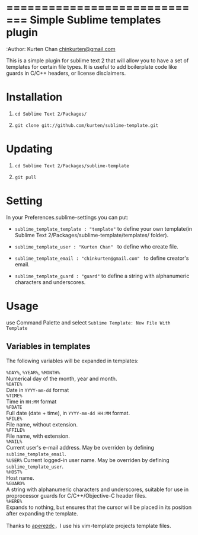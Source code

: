 =============================
 Simple Sublime templates plugin
=============================
:Author: Kurten Chan <chinkurten@gmail.com>

This is a simple plugin for sublime text 2 that will allow you to have a set of
templates for certain file types. It is useful to add boilerplate code
like guards in C/C++ headers, or license disclaimers.


Installation
============

1. ``cd Sublime Text 2/Packages/``

2. ``git clone git://github.com/kurten/sublime-template.git``


Updating
========


1. ``cd Sublime Text 2/Packages/sublime-template``

2. ``git pull``


Setting
=============

In your Preferences.sublime-settings you can put:

* ``sublime_template_template : "template"`` to define your own template(in Sublime Text 2/Packages/sublime-template/templates/ folder).

* ``sublime_template_user : "Kurten Chan" `` to define who create file.

* ``sublime_template_email : "chinkurten@gmail.com" `` to define creator's email.

* ``sublime_template_guard : "guard"`` to define a string with alphanumeric characters and underscores.


Usage
=====

use Command Palette and select ``Sublime Template: New File With Template``


Variables in templates
----------------------

The following variables will be expanded in templates:

``%DAY%``, ``%YEAR%``, ``%MONTH%``  <br>
    Numerical day of the month, year and month.<br>
``%DATE%``<br>
    Date in ``YYYY-mm-dd`` format<br>
``%TIME%``<br>
    Time in ``HH:MM`` format<br>
``%FDATE``<br>
    Full date (date + time), in ``YYYY-mm-dd HH:MM`` format.<br>
``%FILE%``<br>
    File name, without extension.<br>
``%FFILE%``<br>
    File name, with extension.<br>
``%MAIL%``<br>
    Current user's e-mail address. May be overriden by defining ``sublime_template_email``.<br>
``%USER%``
    Current logged-in user name. May be overriden by defining ``sublime_template_user``.<br>
``%HOST%``<br>
    Host name.<br>
``%GUARD%``<br>
    A string with alphanumeric characters and underscores, suitable for use
    in proprocessor guards for C/C++/Objective-C header files.<br>
``%HERE%``<br>
    Expands to nothing, but ensures that the cursor will be placed in its
    position after expanding the template.<br>


Thanks to [aperezdc](https://github.com/aperezdc/vim-template/)，I use his vim-template projects template files.
